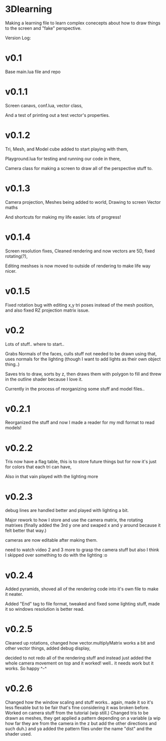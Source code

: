 # 3Dlearning

Making a learning file to learn complex conecepts about how to draw things to the screen and
"fake" perspective.

Version Log:

# v0.1
Base main.lua file and repo

# v0.1.1
Screen canavs, conf.lua, vector class,

And a test of printing out a test vector's properties.

# v0.1.2
Tri, Mesh, and Model cube added to start playing with them,

Playground.lua for testing and running our code in there,

Camera class for making a screen to draw all of the perspective stuff to.

# v0.1.3
Camera projection, Meshes being added to world, Drawing to screen Vector maths

And shortcuts for making my life easier. lots of progress!

# v0.1.4
Screen resolution fixes, Cleaned rendering and now vectors are 5D, fixed rotating(?),

Editing meshses is now moved to outside of rendering to make life way nicer.

# v0.1.5
Fixed rotation bug with editing x,y tri poses instead of the mesh position, and also fixed RZ projection matrix issue.

# v0.2
Lots of stuff.. where to start..

Grabs Normals of the faces, culls stuff not needed to be drawn using that, uses normals for the lighting (though I want to add lights as their own object thing..)

Saves tris to draw, sorts by z, then draws them with polygon to fill and threw in the outline shader because I love it.

Currently in the process of reorganizing some stuff and model files..

# v0.2.1
Reorganized the stuff and now I made a reader for my mdl format to read models!

# v0.2.2
Tris now have a flag table, this is to store future things but for now it's just for colors that each tri can have,

Also in that vain played with the lighting more

# v0.2.3
debug lines are handled better and played with lighting a bit.

Major rework to how I store and use the camera matrix, the rotating matrixes (finally added the 3rd y one
and swaped x and y around because it felt better that way.)

cameras are now editable after making them.

need to watch video 2 and 3 more to
grasp the camera stuff but also I think I skipped over something to do with the lighting :o

# v0.2.4
Added pyramids, shoved all of the rendering code into it's own file to make it neater.

Added "End" tag to file format, tweaked and fixed some lighting stuff, made it so windows resolution is better read.

# v0.2.5
Cleaned up rotations, changed how vector.multiplyMatrix works a bit and other vector things, added debug display, 

decided to not redo all of the rendering stuff and instead just added the  whole camera movement on top and it worked! well.. it needs work but it works.
So happy ^-^

# v0.2.6
Changed how the window scaling and stuff works.. again, made it so it's less flexable but to be fair that's fine considering it was broken before.
Worked on camera stuff from the tutorial (wip still.)
Changed tris to be drawn as meshes, they get applied a pattern depending on a variable (a wip how far they are from the camera in the z but add the other directions and such duh.) and ya added the pattern files under the name "dist" and the shader used.
